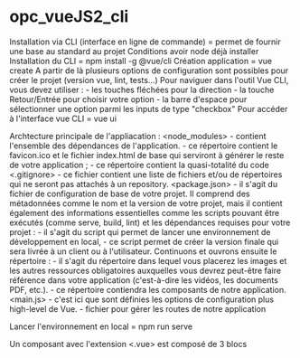 # opc_vueJS2_cli
Installation via CLI (interface en ligne de commande) = permet de fournir une base au standard au projet
Conditions avoir node déjà installer
Installation du CLI = npm install -g @vue/cli
Création application = vue create <nomApplication>
A partir de là plusieurs options de configuration sont possibles pour créer le projet (version vue, lint, tests...)
Pour naviguer dans l'outil Vue CLI, vous devez utiliser :
    - les touches fléchées pour la direction
    - la touche Retour/Entrée pour choisir votre option
    - la barre d'espace pour sélectionner une option parmi les inputs de type "checkbox"
Pour accéder à l'interface vue CLI = vue ui

Archtecture principale de l'appliacation :
    <node_modules> - contient l'ensemble des dépendances de l'application.
    <public> - ce répertoire contient le favicon.ico et le fichier  index.html  de base qui serviront à générer le reste de votre application ;
    <src> - ce répertoire contient la quasi-totalité du code
    <.gitignore> - ce fichier contient une liste de fichiers et/ou de répertoires qui ne seront pas attachés à un repository.
    <package.json> - il s'agit du fichier de configuration de base de votre projet. Il comprend des métadonnées comme le nom et la version de votre projet, mais il contient également des informations essentielles comme les scripts pouvant être exécutés (comme serve, build, lint) et les dépendances requises pour votre projet :
    <serve> - il s'agit du script qui permet de lancer une environnement de développement en local,
    <build> - ce script permet de créer la version finale qui sera livrée à un client ou à l'utilisateur.
Continuons et ouvrons ensuite le répertoire <src> :
    <Assets> - il s'agit du répertoire dans lequel vous placerez les images et les autres ressources obligatoires auxquelles vous devrez peut-être faire référence dans votre application (c'est-à-dire les vidéos, les documents PDF, etc.).
    <Components> - ce répertoire contiendra les composants de notre application.
    <main.js> - c'est ici que sont définies les options de configuration plus high-level de Vue.
    <router> - fichier pour gérer les routes de notre application

Lancer l'environnement en local = npm run serve

Un composant avec l'extension <.vue> est composé de 3 blocs
    <Script> - où vit votre JavaScript
    <Template> - où vit votre HTML
    <Style> - où vit votre CSS

Dans la partie script on va généralement retrouver 3 parties :
    - <Data> utilisée pour déclarer les données initiales du composant
    - <Computed> utilisée pour définir des propriétés calculées (dynamique)
    - <Methods> utilisée pour définir les méthodes ou les fonctions qui seront utilisées pour réagir aux événements ou pour effectuer des actions dans le composant

Les principaux hooks de cycle de vie dans Vue :
    - <Create> - qui représente la durée pendant laquelle le composant est en construction.
        -> beforeCreate
        -> created
    - <Mount> - qui représente le moment durant lequel le composant va être rendu sur notre page
        -> beforeMount
        -> mounted
    - <Destroy> - qui représente le moment où le composant va être retiré de la page
        -> beforeDestroyed
        -> destroyed

<$emit> est une fonction utilisée pour déclencher un événement personnalisé à partir d'un composant enfant vers son composant parent (transmission de données)
<slot> Permet d'ajouter du html dans la balise parent
    - Si besoin de plusieurs slots déclarer comme ceci dans le composant enfant :
        -> slot <slot name="nom-du-slot"></slot>
    Et comme ceci dans le composant parent :
        ->  <template v-slot:nom-du-slot>
                <h3>Exemple texte</h3>
            </template>

<Vuex> est un gestionnaire d'état et une bibliothèque pour les applications Vue.js. Il permet de créer un store centralisé.
    - Store de Vuex
        -> state est semblable à la partie data avec un système de déclaration en clé valeur
        -> getters sont vu un peu comme computer et l'équivalent de la propriété calculée.
    - On peut accéder à une donnée du store en utilisant la syntaxe {{ $store.state.nomDuState }} ou {{ $store.getters.nomDuGetters }}
    Il est également possible d'utiliser mapState ou mapGetters dans la propriété computed du composant selon les besoins via un spred operator